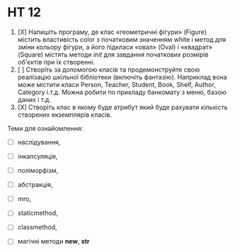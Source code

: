 # HT 12
1. [X] Напишіть програму, де клас «геометричні фігури» (Figure) містить властивість color з початковим значенням white і метод для зміни кольору фігури, 
а його підкласи «овал» (Oval) і «квадрат» (Square) містять методи _init_ для завдання початкових розмірів об'єктів при їх створенні.
2. [ ] Створіть за допомогою класів та продемонструйте свою реалізацію шкільної бібліотеки (включіть фантазію). 
Наприклад вона може містити класи Person, Teacher, Student, Book, Shelf, Author, Category і.т.д. 
Можна робити по прикладу банкомату з меню, базою даних і т.д.
3. [X] Створіть клас в якому буде атрибут який буде рахувати кількість створених екземплярів класів.

Теми для ознайомлення: 
  - [ ] наслідування, 
  - [ ] інкапсуляція, 
  - [ ] поліморфізм, 
  - [ ] абстракція, 
  - [ ] mro, 
  - [ ] staticmethod, 
  - [ ] classmethod, 
  - [ ] магічні методи __new__, __str__







